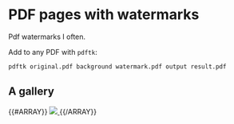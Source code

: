 # PDF pages with watermarks

Pdf watermarks I often.

Add to any PDF with `pdftk`:

```bash
pdftk original.pdf background watermark.pdf output result.pdf
```


## A gallery


{{#ARRAY}}
[ ![](img/{{.}}.png) ]({{.}}.pdf)
{{/ARRAY}}
